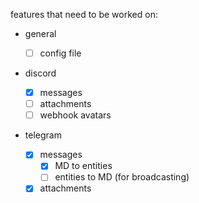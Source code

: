 features that need to be worked on:

- general

  - [ ] config file

- discord

  - [x] messages
  - [ ] attachments
  - [ ] webhook avatars

- telegram

  - [x] messages
    - [x] MD to entities
    - [ ] entities to MD (for broadcasting)
  - [x] attachments
